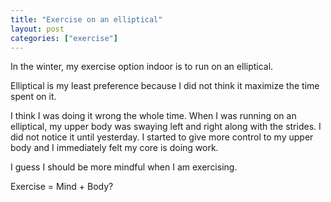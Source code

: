 ```yaml
---
title: "Exercise on an elliptical"
layout: post
categories: ["exercise"]
---
```


In the winter, my exercise option indoor is to run on an elliptical.

Elliptical is my least preference because I did not think it maximize the time spent on it.

I think I was doing it wrong the whole time. When I was running on an elliptical, my upper body was swaying left and right along with the strides. I did not notice it until yesterday. I started to give more control to my upper body and I immediately felt my core is doing work.

I guess I should be more mindful when I am exercising.

Exercise = Mind + Body?
